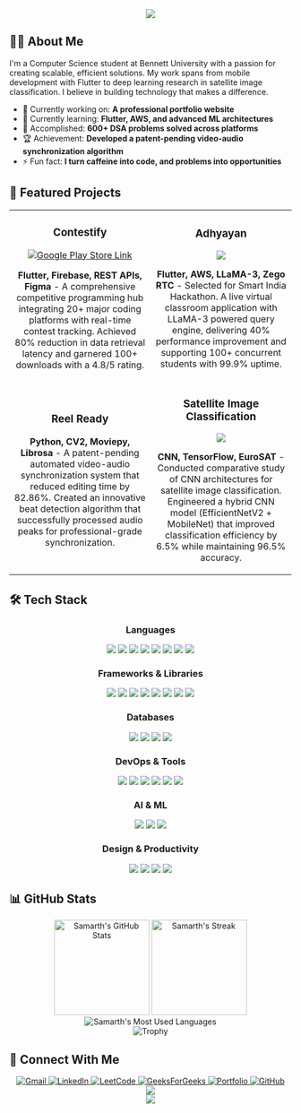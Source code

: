 <div align="center">
  <img src="https://readme-typing-svg.herokuapp.com/?font=Fira+Code&size=32&center=true&vCenter=true&width=600&height=100&duration=4000&lines=Namaste+%F0%9F%99%8F;I'm+Samarth+Bansal" />
</div>

## 👨‍💻 About Me

I'm a Computer Science student at Bennett University with a passion for creating scalable, efficient solutions. My work spans from mobile development with Flutter to deep learning research in satellite image classification. I believe in building technology that makes a difference.

- 🔭 Currently working on: **A professional portfolio website**
- 🌱 Currently learning: **Flutter, AWS, and advanced ML architectures**
- 💬 Accomplished: **600+ DSA problems solved across platforms**
- 🏆 Achievement: **Developed a patent-pending video-audio synchronization algorithm**
- ⚡ Fun fact: **I turn caffeine into code, and problems into opportunities**

## 🚀 Featured Projects

<table>
  <tr>
    <td width="50%">
      <h3 align="center">Contestify</h3>
      <div align="center">
        <a href="https://play.google.com/store/apps/details?id=com.samarth.comp" target="_blank"><img src="https://img.shields.io/badge/Google_Play-Available-success?style=for-the-badge&logo=google-play&logoColor=white" alt="Google Play Store Link" /></a>
        <p><strong>Flutter, Firebase, REST APIs, Figma</strong> - A comprehensive competitive programming hub integrating 20+ major coding platforms with real-time contest tracking. Achieved 80% reduction in data retrieval latency and garnered 100+ downloads with a 4.8/5 rating.</p>
      </div>
    </td>
    <td width="50%">
      <h3 align="center">Adhyayan</h3>
      <div align="center">
        <a href="https://github.com/bansal-samarth/Adhyayan" target="_blank">
          <img src="https://img.shields.io/badge/Code-View%20Repository-informational?style=flat&logo=github&logoColor=white&color=6e5494">
        </a>
        <p><strong>Flutter, AWS, LLaMA-3, Zego RTC</strong> - Selected for Smart India Hackathon. A live virtual classroom application with LLaMA-3 powered query engine, delivering 40% performance improvement and supporting 100+ concurrent students with 99.9% uptime.</p>
      </div>
    </td>
  </tr>
  <tr>
    <td width="50%">
      <h3 align="center">Reel Ready</h3>
      <div align="center">
        <p><strong>Python, CV2, Moviepy, Librosa</strong> - A patent-pending automated video-audio synchronization system that reduced editing time by 82.86%. Created an innovative beat detection algorithm that successfully processed audio peaks for professional-grade synchronization.</p>
      </div>
    </td>
    <td width="50%">
      <h3 align="center">Satellite Image Classification</h3>
      <div align="center">
          <a href="https://github.com/anuj1o0/Satellite-image-classification" target="_blank">
          <img src="https://img.shields.io/badge/Code-View%20Repository-informational?style=flat&logo=github&logoColor=white&color=6e5494">
        </a>
        <p><strong>CNN, TensorFlow, EuroSAT</strong> - Conducted comparative study of CNN architectures for satellite image classification. Engineered a hybrid CNN model (EfficientNetV2 + MobileNet) that improved classification efficiency by 6.5% while maintaining 96.5% accuracy.</p>
      </div>
    </td>
  </tr>
</table>

## 🛠️ Tech Stack

<div align="center">
  <h3>Languages</h3>
  <img src="https://img.shields.io/badge/Python-3776AB?style=for-the-badge&logo=python&logoColor=white" />
  <img src="https://img.shields.io/badge/Java-ED8B00?style=for-the-badge&logo=openjdk&logoColor=white" />
  <img src="https://img.shields.io/badge/C++-00599C?style=for-the-badge&logo=cplusplus&logoColor=white" />
  <img src="https://img.shields.io/badge/Dart-0175C2?style=for-the-badge&logo=dart&logoColor=white" />
  <img src="https://img.shields.io/badge/JavaScript-F7DF1E?style=for-the-badge&logo=javascript&logoColor=black" />
  <img src="https://img.shields.io/badge/HTML5-E34F26?style=for-the-badge&logo=html5&logoColor=white" />
  <img src="https://img.shields.io/badge/CSS3-1572B6?style=for-the-badge&logo=css3&logoColor=white" />
  <img src="https://img.shields.io/badge/SQL-4479A1?style=for-the-badge&logo=postgresql&logoColor=white" />

  <h3>Frameworks & Libraries</h3>
  <img src="https://img.shields.io/badge/Flutter-02569B?style=for-the-badge&logo=flutter&logoColor=white" />
  <img src="https://img.shields.io/badge/React-20232A?style=for-the-badge&logo=react&logoColor=61DAFB" />
  <img src="https://img.shields.io/badge/Node.js-339933?style=for-the-badge&logo=nodedotjs&logoColor=white" />
  <img src="https://img.shields.io/badge/Express-000000?style=for-the-badge&logo=express&logoColor=white" />
  <img src="https://img.shields.io/badge/Flask-000000?style=for-the-badge&logo=flask&logoColor=white" />
  <img src="https://img.shields.io/badge/FastAPI-009688?style=for-the-badge&logo=fastapi&logoColor=white" />
  <img src="https://img.shields.io/badge/GSAP-88CE02?style=for-the-badge&logo=greensock&logoColor=white" />
  <img src="https://img.shields.io/badge/Locomotive-000000?style=for-the-badge&logo=locomotive&logoColor=white" />
  
  <h3>Databases</h3>
  <img src="https://img.shields.io/badge/MongoDB-4EA94B?style=for-the-badge&logo=mongodb&logoColor=white" />
  <img src="https://img.shields.io/badge/Firebase-FFCA28?style=for-the-badge&logo=firebase&logoColor=black" />
  <img src="https://img.shields.io/badge/DynamoDB-4053D6?style=for-the-badge&logo=amazon-dynamodb&logoColor=white" />
  <img src="https://img.shields.io/badge/NoSQL-003545?style=for-the-badge&logo=couchbase&logoColor=white" />
  
  <h3>DevOps & Tools</h3>
  <img src="https://img.shields.io/badge/Git-F05032?style=for-the-badge&logo=git&logoColor=white" />
  <img src="https://img.shields.io/badge/GitHub-100000?style=for-the-badge&logo=github&logoColor=white" />
  <img src="https://img.shields.io/badge/Docker-2496ED?style=for-the-badge&logo=docker&logoColor=white" />
  <img src="https://img.shields.io/badge/Postman-FF6C37?style=for-the-badge&logo=postman&logoColor=white" />
  <img src="https://img.shields.io/badge/Android_Studio-3DDC84?style=for-the-badge&logo=android-studio&logoColor=white" />
  <img src="https://img.shields.io/badge/API_Gateway-FF9900?style=for-the-badge&logo=amazon-aws&logoColor=white" />
  
  <h3>AI & ML</h3>
  <img src="https://img.shields.io/badge/LLaMA_3-A259FF?style=for-the-badge&logo=meta&logoColor=white" />
  <img src="https://img.shields.io/badge/GenAI-FF5A5F?style=for-the-badge&logo=openai&logoColor=white" />
  <img src="https://img.shields.io/badge/Groq-0000FF?style=for-the-badge&logo=groq&logoColor=white" />

  <h3>Design & Productivity</h3>
  <img src="https://img.shields.io/badge/Figma-F24E1E?style=for-the-badge&logo=figma&logoColor=white" />
  <img src="https://img.shields.io/badge/Microsoft_Excel-217346?style=for-the-badge&logo=microsoft-excel&logoColor=white" />
  <img src="https://img.shields.io/badge/Power_BI-F2C811?style=for-the-badge&logo=powerbi&logoColor=black" />
  <img src="https://img.shields.io/badge/UI/UX-FF61F6?style=for-the-badge&logo=adobe-xd&logoColor=white" />
</div>

## 📊 GitHub Stats

<div align="center">
  <img src="https://github-readme-stats.vercel.app/api?username=bansal-samarth&show_icons=true&theme=tokyonight&hide_border=true&count_private=true" alt="Samarth's GitHub Stats" height="170" />
  <img src="https://github-readme-streak-stats.herokuapp.com/?user=bansal-samarth&theme=tokyonight&hide_border=true" alt="Samarth's Streak" height="170" />
</div>

<div align="center">
  <img src="https://github-readme-stats.vercel.app/api/top-langs/?username=bansal-samarth&layout=compact&theme=tokyonight&hide_border=true&langs_count=8" alt="Samarth's Most Used Languages" />
</div>

<div align="center">
  <img src="https://github-profile-trophy.vercel.app/?username=bansal-samarth&theme=nord&column=7&no-frame=true" alt="Trophy" />
</div>

## 🤝 Connect With Me

<div align="center">
  <a href="mailto:work.samarthbansal@gmail.com" target="_blank">
    <img src="https://img.shields.io/badge/Gmail-D14836?style=for-the-badge&logo=gmail&logoColor=white" alt="Gmail" />
  </a>
  <a href="https://linkedin.com/in/samarth--bansal" target="_blank">
    <img src="https://img.shields.io/badge/LinkedIn-0077B5?style=for-the-badge&logo=linkedin&logoColor=white" alt="LinkedIn" />
  </a>
  <a href="https://leetcode.com/u/samarthbansal" target="_blank">
    <img src="https://img.shields.io/badge/LeetCode-FFA116?style=for-the-badge&logo=leetcode&logoColor=white" alt="LeetCode" />
  </a>
  <a href="https://auth.geeksforgeeks.org/user/worksamarr4t9" target="_blank">
    <img src="https://img.shields.io/badge/GeeksforGeeks-298D46?style=for-the-badge&logo=geeksforgeeks&logoColor=white" alt="GeeksForGeeks" />
  </a>
  <a href="https://samarthbansal.vercel.app/" target="_blank">
    <img src="https://img.shields.io/badge/Portfolio-FF5722?style=for-the-badge&logo=todoist&logoColor=white" alt="Portfolio" />
  </a>
  <a href="https://github.com/bansal-samarth" target="_blank">
    <img src="https://img.shields.io/badge/GitHub-100000?style=for-the-badge&logo=github&logoColor=white" alt="GitHub" />
  </a>
</div>

<div align="center">
  <img src="https://readme-typing-svg.herokuapp.com/?font=Fira+Code&size=24&center=true&vCenter=true&width=600&height=100&duration=4000&lines=Thanks+for+visiting!;Feel+free+to+reach+out+via+LinkedIn;Let's+build+something+amazing+together!" />
</div>

<div align="center">
  <img src="https://capsule-render.vercel.app/api?type=waving&color=gradient&height=120&section=footer" />
</div>
